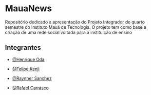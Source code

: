 # MauaNews
Repositório dedicado a apresentação do Projeto Integrador do quarto semestre do Instituto Mauá de Tecnologia. O projeto tem como base a criação de uma rede social voltada para a instituição de ensino 

## Integrantes

- [@Henrique Oda](https://github.com/henriqueoda)

- [@Felipe Kenji](https://github.com/felipe7789)

- [@Raynner Sanchez](https://github.com/Raynnerz)

- [@Rafael Carrasco](https://github.com/RafCarrasco)
